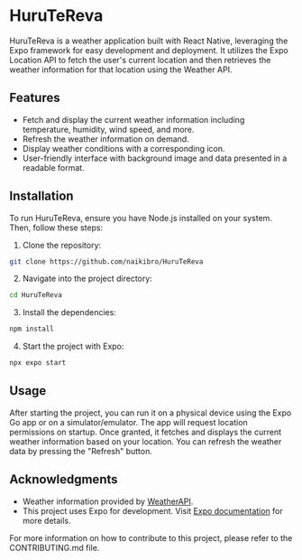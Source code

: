 # HuruTeReva

HuruTeReva is a weather application built with React Native, leveraging the Expo framework for easy development and deployment. It utilizes the Expo Location API to fetch the user's current location and then retrieves the weather information for that location using the Weather API.

## Features

- Fetch and display the current weather information including temperature, humidity, wind speed, and more.
- Refresh the weather information on demand.
- Display weather conditions with a corresponding icon.
- User-friendly interface with background image and data presented in a readable format.

## Installation

To run HuruTeReva, ensure you have Node.js installed on your system. Then, follow these steps:

1. Clone the repository:

```bash
git clone https://github.com/naikibro/HuruTeReva
```

2. Navigate into the project directory:

```bash
cd HuruTeReva
```

3. Install the dependencies:

```bash
npm install
```

4. Start the project with Expo:

```bash
npx expo start
```

## Usage

After starting the project, you can run it on a physical device using the Expo Go app or on a simulator/emulator. The app will request location permissions on startup. Once granted, it fetches and displays the current weather information based on your location. You can refresh the weather data by pressing the "Refresh" button.

## Acknowledgments

- Weather information provided by [WeatherAPI](https://www.weatherapi.com/).
- This project uses Expo for development. Visit [Expo documentation](https://docs.expo.dev/) for more details.

For more information on how to contribute to this project, please refer to the CONTRIBUTING.md file.

